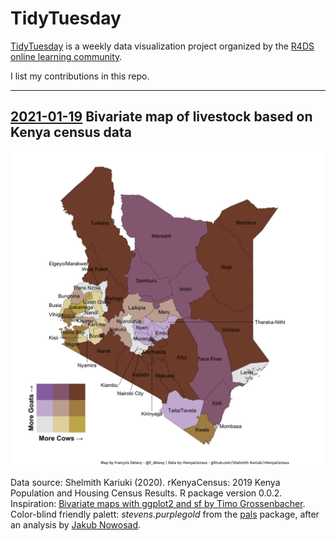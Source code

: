 # TidyTuesday

[TidyTuesday](https://github.com/rfordatascience/tidytuesday) is a weekly data visualization project organized by the [R4DS online learning community](https://twitter.com/r4dscommunity).  

I list my contributions in this repo.

-----

## [2021-01-19](https://github.com/de-la-viz/tidytuesday/tree/main/2021-01-19) Bivariate map of livestock based on Kenya census data

![bivariate_map_kena_goat-cows](https://github.com/de-la-viz/tidytuesday/blob/main/2021-01-19/bivariate_map_livestock.png)

Data source: Shelmith Kariuki (2020). rKenyaCensus: 2019 Kenya Population and Housing Census Results. R package version 0.0.2.
Inspiration: [Bivariate maps with ggplot2 and sf by Timo Grossenbacher](https://timogrossenbacher.ch/2019/04/bivariate-maps-with-ggplot2-and-sf/).
Color-blind friendly palett: _stevens.purplegold_ from the [pals](https://cran.r-project.org/web/packages/pals/index.html) package, after an analysis by [Jakub Nowosad](https://nowosad.github.io/post/cbc-bp2/).
